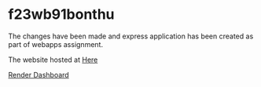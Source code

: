 # f23wb91bonthu

The changes have been made and express application has been created as part of webapps assignment.

The website hosted at [Here](https://s23db91bonthu.onrender.com/)

[Render Dashboard](https://dashboard.render.com/web/srv-cl27s10p2gis7383rpv0/deploys/dep-cl27s1gp2gis7383rq60)
